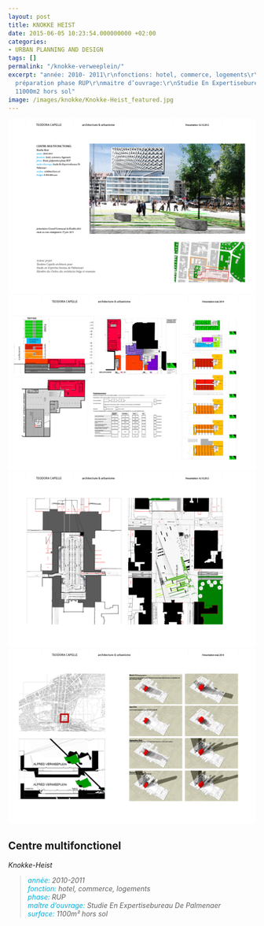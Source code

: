 ```yaml
---
layout: post
title: KNOKKE HEIST
date: 2015-06-05 10:23:54.000000000 +02:00
categories:
- URBAN PLANNING AND DESIGN
tags: []
permalink: "/knokke-verweeplein/"
excerpt: "année: 2010- 2011\r\nfonctions: hotel, commerce, logements\r\nphase: Etude,
  préparation phase RUP\r\nmaitre d’ouvrage:\r\nStudie En Expertisebureau De\r\nPalmenaer\r\nsurface:
  11000m2 hors sol"
image: /images/knokke/Knokke-Heist_featured.jpg
---
```


![Knokke Heist projet](/images/knokke/Knokke-Heist_2014-BOOK_MR12.png)
![Knokke Heist projet](/images/knokke/Knokke-Heist_2014-BOOK_MR13.png)
![Knokke Heist projet](/images/knokke/Knokke-Heist_2014-BOOK_MR14.png)
![Knokke Heist projet](/images/knokke/Knokke-Heist_2014-BOOK_MR15.png)

## Centre multifonctionel
*Knokke-Heist*

<blockquote><p><em><span style="color: #02aed9;">année: </span>2010-2011<br>
<span style="color: #02aed9;">fonction:</span> hotel, commerce, logements<br>
<span style="color: #02aed9;">phase: </span> RUP<br>
<span style="color: #02aed9;">maître d’ouvrage: </span>Studie En Expertisebureau De Palmenaer<br>
<span style="color: #02aed9;">surface: </span>1100m² hors sol</em></p>
</blockquote>
